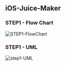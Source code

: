 ## iOS-Juice-Maker



### STEP1 - Flow Chart

![STEP1-FlowChart](https://user-images.githubusercontent.com/13485924/121305228-510ba000-c938-11eb-946b-1452cd5238b3.png)



### STEP1 - UML

![step1-UML](https://user-images.githubusercontent.com/13485924/121305234-536dfa00-c938-11eb-8288-0b8cacbe597b.png)